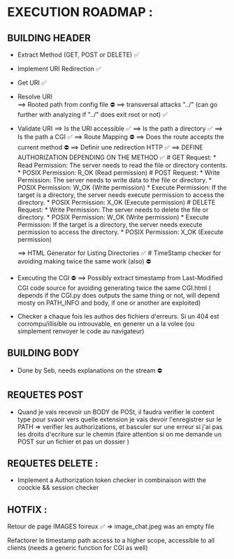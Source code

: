 # EXECUTION ROADMAP :

## BUILDING HEADER
- Extract Method (GET, POST or DELETE) ✅
- Implement URI Redirection ✅
- Get URI ✅
- Resolve URI  
	==> Rooted path from config file ⛔
	==> transversal attacks "../" (can go further with analyzing if "../" does exit root or not) ✅

- Validate URI
	==> Is the URI accessible  ✅
	==> Is the path a directory  ✅
	==> Is the path a CGI  ✅
	==> Route Mapping  ⛔
	==> Does the route accepts the current method  ⛔
	==> Definir une redirection HTTP ✅
	==> DEFINE AUTHORIZATION DEPENDING ON THE METHOD  ✅
		# GET Request:
			* Read Permission: The server needs to read the file or directory contents.
			* POSIX Permission: R_OK (Read permission)
		# POST Request:
			* Write Permission: The server needs to write data to the file or directory.
			* POSIX Permission: W_OK (Write permission)
			* Execute Permission: If the target is a directory, the server needs execute permission to access the directory.
			* POSIX Permission: X_OK (Execute permission)
		# DELETE Request:
			* Write Permission: The server needs to delete the file or directory.
			* POSIX Permission: W_OK (Write permission)
			* Execute Permission: If the target is a directory, the server needs execute permission to access the directory.
			* POSIX Permission: X_OK (Execute permission)

	==> HTML Generator for Listing Directories ✅
		#   TimeStamp checker for avoiding making twice the same work (also) ⛔

- Executing the CGI ⛔
	==> Possibly extract timestamp from Last-Modified CGI code source for avoiding generating twice the same CGI.html ( depends if the CGI.py does outputs the same thing or not, will depend mosty on PATH_INFO and body, if one or another are exploited)

- Checker a chaque fois les authos des fichiers d'erreurs. Si un 404 est corrompu/illisible ou introuvable, en generer un a la volee (ou simplement renvoyer le code au navigateur)


## BUILDING BODY
- Done by Seb, needs explanations on the stream ⛔

## REQUETES POST

- Quand je vais recevoir un BODY de POSt, il faudra verifier le content type pour svaoir vers quelle extension je vais devoir l'enregistrer sur le PATH => verifier les authorizations, et basculer sur une erreur si j'ai pas les droits d'ecriture sur le chemin (faire attention si on me demande un POST sur un fichier et pas un dossier )

## REQUETES DELETE :
- Implement a Authorization token checker in combinaison with the coockie && session checker

## HOTFIX :

Retour de page IMAGES foireux ✅ => image_chat.jpeg was an empty file

Refactorer le timestamp path access to a higher scope, accessible to all clients (needs a generic function for CGI as well)